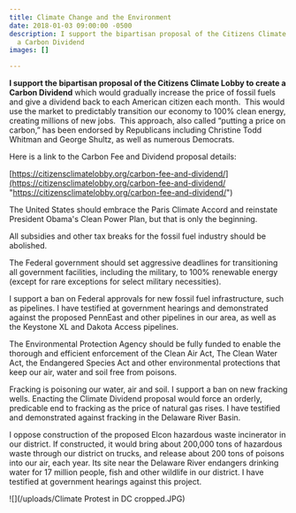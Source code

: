 ```yaml
---
title: Climate Change and the Environment
date: 2018-01-03 09:00:00 -0500
description: I support the bipartisan proposal of the Citizens Climate Lobby to create
  a Carbon Dividend
images: []

---
```

**I support the bipartisan proposal of the Citizens Climate Lobby to create a Carbon Dividend** which would gradually increase the price of fossil fuels and give a dividend back to each American citizen each month.  This would use the market to predictably transition our economy to 100% clean energy, creating millions of new jobs.  This approach, also called “putting a price on carbon,” has been endorsed by Republicans including Christine Todd Whitman and George Shultz, as well as numerous Democrats.

Here is a link to the Carbon Fee and Dividend proposal details:

[https://citizensclimatelobby.org/carbon-fee-and-dividend/](https://citizensclimatelobby.org/carbon-fee-and-dividend/ "https://citizensclimatelobby.org/carbon-fee-and-dividend/")

The United States should embrace the Paris Climate Accord and reinstate President Obama's Clean Power Plan, but that is only the beginning.

All subsidies and other tax breaks for the fossil fuel industry should be abolished.

The Federal government should set aggressive deadlines for transitioning all government facilities, including the military, to 100% renewable energy (except for rare exceptions for select military necessities).

I support a ban on Federal approvals for new fossil fuel infrastructure, such as pipelines.  I have testified at government hearings and demonstrated against the proposed PennEast and other pipelines in our area, as well as the Keystone XL and Dakota Access pipelines.

The Environmental Protection Agency should be fully funded to enable the thorough and efficient enforcement of the Clean Air Act, The Clean Water Act, the Endangered Species Act and other environmental protections that keep our air, water and soil free from poisons.

Fracking is poisoning our water, air and soil. I support a ban on new fracking wells. Enacting the Climate Dividend proposal would force an orderly, predicable end to fracking as the price of natural gas rises.  I have testified and demonstrated against fracking in the Delaware River Basin.

I oppose construction of the proposed Elcon hazardous waste incinerator in our district.  If constructed, it would bring about 200,000 tons of hazardous waste through our district on trucks, and release about 200 tons of poisons into our air, each year.  Its site near the Delaware River endangers drinking water for 17 million people, fish and other wildlife in our district.  I have testified at government hearings against this project.

![](/uploads/Climate Protest in DC cropped.JPG)